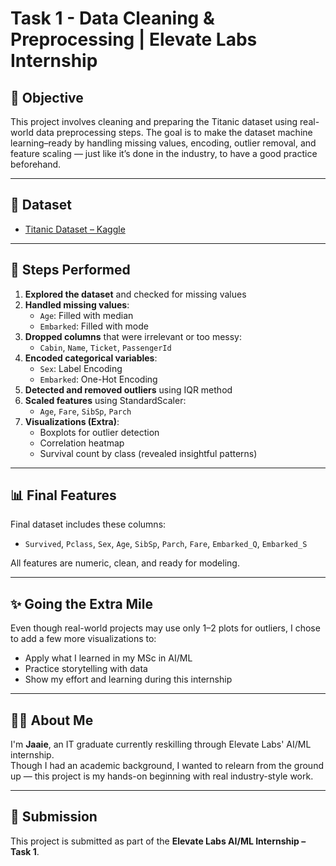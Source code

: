 # Task 1 - Data Cleaning & Preprocessing | Elevate Labs Internship

## 📌 Objective
This project involves cleaning and preparing the Titanic dataset using real-world data preprocessing steps. The goal is to make the dataset machine learning–ready by handling missing values, encoding, outlier removal, and feature scaling — just like it’s done in the industry, to have a good practice beforehand.

---

## 📁 Dataset
- [Titanic Dataset – Kaggle](https://www.kaggle.com/datasets/yasserh/titanic-dataset)

---

## 🔧 Steps Performed

1. **Explored the dataset** and checked for missing values
2. **Handled missing values**:
   - `Age`: Filled with median
   - `Embarked`: Filled with mode
3. **Dropped columns** that were irrelevant or too messy:
   - `Cabin`, `Name`, `Ticket`, `PassengerId`
4. **Encoded categorical variables**:
   - `Sex`: Label Encoding
   - `Embarked`: One-Hot Encoding
5. **Detected and removed outliers** using IQR method
6. **Scaled features** using StandardScaler:
   - `Age`, `Fare`, `SibSp`, `Parch`
7. **Visualizations (Extra)**:
   - Boxplots for outlier detection
   - Correlation heatmap
   - Survival count by class (revealed insightful patterns)

---

## 📊 Final Features
Final dataset includes these columns:
- `Survived`, `Pclass`, `Sex`, `Age`, `SibSp`, `Parch`, `Fare`, `Embarked_Q`, `Embarked_S`

All features are numeric, clean, and ready for modeling.

---

## ✨ Going the Extra Mile
Even though real-world projects may use only 1–2 plots for outliers, I chose to add a few more visualizations to:
- Apply what I learned in my MSc in AI/ML
- Practice storytelling with data
- Show my effort and learning during this internship

---

## 🙋‍♀️ About Me
I'm **Jaaie**, an IT graduate currently reskilling through Elevate Labs' AI/ML internship.  
Though I had an academic background, I wanted to relearn from the ground up — this project is my hands-on beginning with real industry-style work.

---

## 🔗 Submission
This project is submitted as part of the **Elevate Labs AI/ML Internship – Task 1**.

